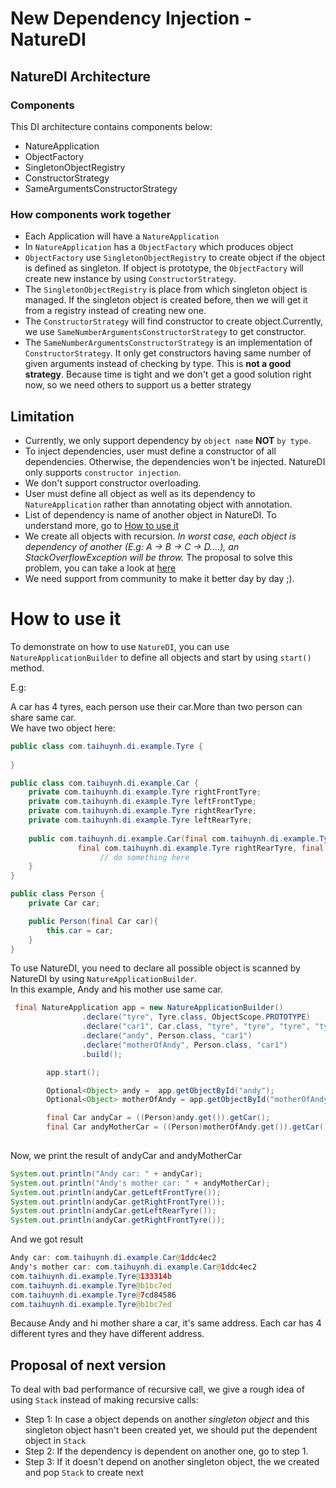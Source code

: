# New Dependency Injection - NatureDI</br>

## NatureDI Architecture
### Components

This DI architecture contains components below:
- NatureApplication
- ObjectFactory
- SingletonObjectRegistry
- ConstructorStrategy
- SameArgumentsConstructorStrategy
### How components work together

 - Each Application will have a `NatureApplication` </br>
 - In `NatureApplication` has a `ObjectFactory` which produces object
 - `ObjectFactory` use `SingletonObjectRegistry` to create object if the object is defined as singleton.
 If object is prototype, the `ObjectFactory` will create new instance by using `ConstructorStrategy`.
 - The `SingletonObjectRegistry` is place from which singleton object is managed.
 If the singleton object is created before, then we will get it from a registry instead of creating new one.
 - The `ConstructorStrategy` will find constructor to create object.Currently, we use `SameNumberArgumentsConstructorStrategy` to get constructor.
 - The `SameNumberArgumentsConstructorStrategy` is an implementation of `ConstructorStrategy`. It only get constructors having same number of given arguments instead of checking by type.
 This is **not a good strategy**. Because time is tight and we don't get a good solution right now, so we need others to support us a better strategy
 
## Limitation
- Currently, we only support dependency by `object name`  **NOT** `by type`.
- To inject dependencies, user must define a constructor of all dependencies. Otherwise, the dependencies won't be injected. NatureDI only supports `constructor injection`.
- We don't support constructor overloading.
- User must define all object as well as its dependency to `NatureApplication` rather than annotating object with annotation. 
- List of dependency is name of another object in NatureDI. To understand more, go to [How to use it](#user-content-how-to-use-it)
- We create all objects with recursion. *In worst case, each object is dependency of another (E.g: A -> B -> C -> D....), an StackOverflowException will be throw.*
The proposal to solve this problem, you can take a look at [here](#user-content-proposal-of-next-version)
- We need support from community to make it better day by day ;).


# How to use it

To demonstrate on how to use `NatureDI`, you can use `NatureApplicationBuilder` to define all objects and start by using `start()` method.

E.g: 

A car has 4 tyres, each person use their car.More than two person can share same car.</br>
We have two object here: 
```java
public class com.taihuynh.di.example.Tyre {
    
}

public class com.taihuynh.di.example.Car {
    private com.taihuynh.di.example.Tyre rightFrontTyre;
    private com.taihuynh.di.example.Tyre leftFrontType;
    private com.taihuynh.di.example.Tyre rightRearTyre;
    private com.taihuynh.di.example.Tyre leftRearTyre;
    
    public com.taihuynh.di.example.Car(final com.taihuynh.di.example.Tyre rightFrontTyre, final com.taihuynh.di.example.Tyre leftFrontType,
               final com.taihuynh.di.example.Tyre rightRearTyre, final com.taihuynh.di.example.Tyre leftRearTyre) {
                    // do something here
    }
}

public class Person {
    private Car car;

    public Person(final Car car){
        this.car = car;
    }
}
```

To use NatureDI, you need to declare all possible object is scanned by NatureDI by using `NatureApplicationBuilder`.</br>
In this example, Andy and his mother use same car.
```java
 final NatureApplication app = new NatureApplicationBuilder()
                .declare("tyre", Tyre.class, ObjectScope.PROTOTYPE)
                .declare("car1", Car.class, "tyre", "tyre", "tyre", "tyre")
                .declare("andy", Person.class, "car1")
                .declare("motherOfAndy", Person.class, "car1")
                .build();

        app.start();

        Optional<Object> andy =  app.getObjectById("andy");
        Optional<Object> motherOfAndy = app.getObjectById("motherOfAndy");

        final Car andyCar = ((Person)andy.get()).getCar();
        final Car andyMotherCar = ((Person)motherOfAndy.get()).getCar();
        
```

Now, we print the result of andyCar and andyMotherCar

```java
System.out.println("Andy car: " + andyCar);
System.out.println("Andy's mother car: " + andyMotherCar);
System.out.println(andyCar.getLeftFrontTyre());
System.out.println(andyCar.getRightFrontTyre());
System.out.println(andyCar.getLeftRearTyre());
System.out.println(andyCar.getRightFrontTyre());
```

And we got result

```java
Andy car: com.taihuynh.di.example.Car@1ddc4ec2
Andy's mother car: com.taihuynh.di.example.Car@1ddc4ec2
com.taihuynh.di.example.Tyre@133314b
com.taihuynh.di.example.Tyre@b1bc7ed
com.taihuynh.di.example.Tyre@7cd84586
com.taihuynh.di.example.Tyre@b1bc7ed
```
Because Andy and hi mother share a car, it's same address.
Each car has 4 different tyres and they have different address.
## Proposal of next version
To deal with bad performance of recursive call, we give a rough idea of using `Stack` instead of making recursive calls:
 
  - Step 1: In case a object depends on another *singleton object* and this singleton object hasn't been created yet, we should put the dependent object in `Stack`
  - Step 2: If the dependency is dependent on another one, go to step 1.
  - Step 3: If it doesn't depend on another singleton object, the we created and pop `Stack` to create next





